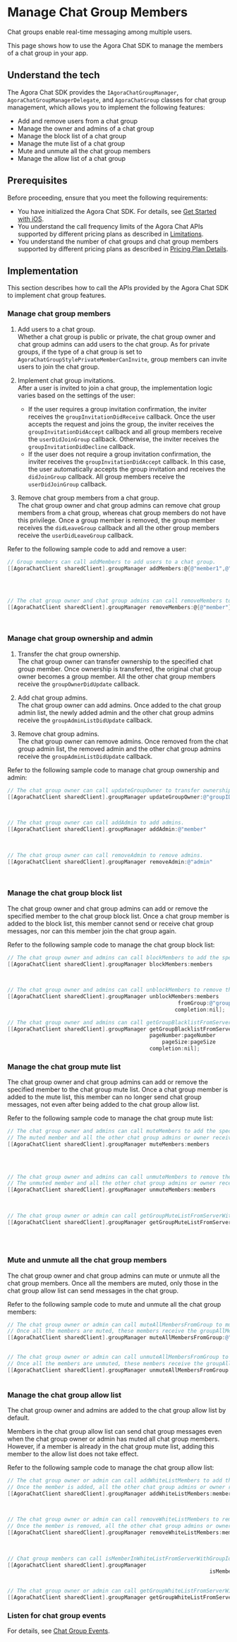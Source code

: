 # Manage Chat Group Members

Chat groups enable real-time messaging among multiple users.

This page shows how to use the Agora Chat SDK to manage the members of a chat group in your app.


## Understand the tech

The Agora Chat SDK provides the `IAgoraChatGroupManager`, `AgoraChatGroupManagerDelegate`, and `AgoraChatGroup` classes for chat group management, which allows you to implement the following features:

- Add and remove users from a chat group
- Manage the owner and admins of a chat group
- Manage the block list of a chat group
- Manage the mute list of a chat group
- Mute and unmute all the chat group members
- Manage the allow list of a chat group


## Prerequisites

Before proceeding, ensure that you meet the following requirements:

- You have initialized the Agora Chat SDK. For details, see [Get Started with iOS](./agora_chat_get_started_ios?platform=iOS).
- You understand the call frequency limits of the Agora Chat APIs supported by different pricing plans as described in [Limitations](./agora_chat_limitation?platform=iOS).
- You understand the number of chat groups and chat group members supported by different pricing plans as described in [Pricing Plan Details](./agora_chat_plan?platform=iOS).


## Implementation

This section describes how to call the APIs provided by the Agora Chat SDK to implement chat group features.

### Manage chat group members

1. Add users to a chat group.  
Whether a chat group is public or private, the chat group owner and chat group admins can add users to the chat group. As for private groups, if the type of a chat group is set to `AgoraChatGroupStylePrivateMemberCanInvite`, group members can invite users to join the chat group.

2. Implement chat group invitations.  
After a user is invited to join a chat group, the implementation logic varies based on the settings of the user:
    - If the user requires a group invitation confirmation, the inviter receives the `groupInvitationDidReceive` callback. Once the user accepts the request and joins the group, the inviter receives the `groupInvitationDidAccept` callback and all group members receive the `userDidJoinGroup` callback. Otherwise, the inviter receives the `groupInvitationDidDecline` callback.
    - If the user does not require a group invitation confirmation, the inviter receives the `groupInvitationDidAccept` callback. In this case, the user automatically accepts the group invitation and receives the `didJoinGroup` callback. All group members receive the `userDidJoinGroup` callback.  

3. Remove chat group members from a chat group.  
The chat group owner and chat group admins can remove chat group members from a chat group, whereas chat group members do not have this privilege. Once a group member is removed, the group member receives the `didLeaveGroup` callback and all the other group members receive the `userDidLeaveGroup` callback.

Refer to the following sample code to add and remove a user:

```objective-c
// Group members can call addMembers to add users to a chat group.
[[AgoraChatClient sharedClient].groupManager addMembers:@{@"member1",@"member2"}
 																							  toGroup:@"groupID" 
 																								message:@"message" 
 																						 completion:nil];

// The chat group owner and chat group admins can call removeMembers to remove group members from a chat group.
[[AgoraChatClient sharedClient].groupManager removeMembers:@{@"member"}
 																								 fromGroup:@"groupsID" 
 																								completion:nil];
```


### Manage chat group ownership and admin

1. Transfer the chat group ownership.  
The chat group owner can transfer ownership to the specified chat group member. Once ownership is transferred, the original chat group owner becomes a group member. All the other chat group members receive the `groupOwnerDidUpdate` callback.

2. Add chat group admins.  
The chat group owner can add admins. Once added to the chat group admin list, the newly added admin and the other chat group admins receive the `groupAdminListDidUpdate` callback.

3. Remove chat group admins.  
The chat group owner can remove admins. Once removed from the chat group admin list, the removed admin and the other chat group admins receive the `groupAdminListDidUpdate` callback.

Refer to the following sample code to manage chat group ownership and admin:

```objective-c
// The chat group owner can call updateGroupOwner to transfer ownership to the specified chat group member.
[[AgoraChatClient sharedClient].groupManager updateGroupOwner:@"groupID"
 																										newOwner:@"newOwner"
 																												error:nil];

// The chat group owner can call addAdmin to add admins.
[[AgoraChatClient sharedClient].groupManager addAdmin:@"member" 
 																						  toGroup:@"groupID" 
 																								error:nil];

// The chat group owner can call removeAdmin to remove admins.
[[AgoraChatClient sharedClient].groupManager removeAdmin:@"admin" 
 																						   fromGroup:@"groupID" 
 																									 error:nil];
```


### Manage the chat group block list

The chat group owner and chat group admins can add or remove the specified member to the chat group block list. Once a chat group member is added to the block list, this member cannot send or receive chat group messages, nor can this member join the chat group again.

Refer to the following sample code to manage the chat group block list:

```objective-c
// The chat group owner and admins can call blockMembers to add the specified member to the chat group block list.
[[AgoraChatClient sharedClient].groupManager blockMembers:members 
 																								fromGroup:@"groupID" 
 																							 completion:nil];

// The chat group owner and admins can call unblockMembers to remove the specified member from the chat group block list.
[[AgoraChatClient sharedClient].groupManager unblockMembers:members
                                                      fromGroup:@"groupId"
                                                     completion:nil];

// The chat group owner and admins can call getGroupBlacklistFromServerWithId to retrieve the chat group block list.
[[AgoraChatClient sharedClient].groupManager getGroupBlacklistFromServerWithId:@"groupId" 
 											 pageNumber:pageNumber 
 												 pageSize:pageSize 
 											 completion:nil];
```


### Manage the chat group mute list

The chat group owner and chat group admins can add or remove the specified member to the chat group mute list. Once a chat group member is added to the mute list, this member can no longer send chat group messages, not even after being added to the chat group allow list.

Refer to the following sample code to manage the chat group mute list:

```objective-c
// The chat group owner and admins can call muteMembers to add the specified member to the chat group mute list.
// The muted member and all the other chat group admins or owner receive the groupMuteListDidUpdate callback. 
[[AgoraChatClient sharedClient].groupManager muteMembers:members 
 																				muteMilliseconds:60 
 																							 fromGroup:@"groupID" 
 																									 error:nil];

// The chat group owner and admins can call unmuteMembers to remove the specified user from the chat group mute list.
// The unmuted member and all the other chat group admins or owner receive the groupMuteListDidUpdate callback.
[[AgoraChatClient sharedClient].groupManager unmuteMembers:members 
 																								 fromGroup:@"groupID" 
 																										 error:nil];

// The chat group owner or admin can call getGroupMuteListFromServerWithId to retrieve the chat group mute list.
[[AgoraChatClient sharedClient].groupManager getGroupMuteListFromServerWithId:@"groupID"
 		 																															pageNumber:pageNumber
 																																		pageSize:pageSize
 																																			 error:nil];
```


### Mute and unmute all the chat group members

The chat group owner and chat group admins can mute or unmute all the chat group members. Once all the members are muted, only those in the chat group allow list can send messages in the chat group.

Refer to the following sample code to mute and unmute all the chat group members:

```objective-c
// The chat group owner or admin can call muteAllMembersFromGroup to mute all the chat group members.
// Once all the members are muted, these members receive the groupAllMemberMuteChanged callback.
[[AgoraChatClient sharedClient].groupManager muteAllMembersFromGroup:@"groupID"
 																															 error:nil];

// The chat group owner or admin can call unmuteAllMembersFromGroup to unmute all the chat group members.
// Once all the members are unmuted, these members receive the groupAllMemberMuteChanged callback.
[[AgoraChatClient sharedClient].groupManager unmuteAllMembersFromGroup:@"groupID"
 																																 error:nil];
```


### Manage the chat group allow list

The chat group owner and admins are added to the chat group allow list by default.

Members in the chat group allow list can send chat group messages even when the chat group owner or admin has muted all chat group members. However, if a member is already in the chat group mute list, adding this member to the allow list does not take effect.

Refer to the following sample code to manage the chat group allow list:

```objective-c
// The chat group owner or admin can call addWhiteListMembers to add the specified member to the chat group allow list.
// Once the member is added, all the other chat group admins or owner receive the groupWhiteListDidUpdate callback.
[[AgoraChatClient sharedClient].groupManager addWhiteListMembers:members
 																										   fromGroup:@"groupID" 
 																													 error:nil];

// The chat group owner or admin can call removeWhiteListMembers to remove the specified member from the chat group list.
// Once the member is removed, all the other chat group admins or owner receive the groupWhiteListDidUpdate callback.
[[AgoraChatClient sharedClient].groupManager removeWhiteListMembers:members
 																										      fromGroup:@"groupID" 
 																													    error:nil];

// Chat group members can call isMemberInWhiteListFromServerWithGroupId to check whether they are in the chat group allow list.
[[AgoraChatClient sharedClient].groupManager
 																isMemberInWhiteListFromServerWithGroupId:@"groupID"
																																   error:nil];

// The chat group owner or admin can call getGroupWhiteListFromServerWithId to retrieve the chat group allow list.
[[AgoraChatClient sharedClient].groupManager getGroupWhiteListFromServerWithId:@"groupID" 																																				 error:nil];
```

### Listen for chat group events

For details, see [Chat Group Events](./agora_chat_group_ios?platform=iOS#listen-for-chat-group-events).